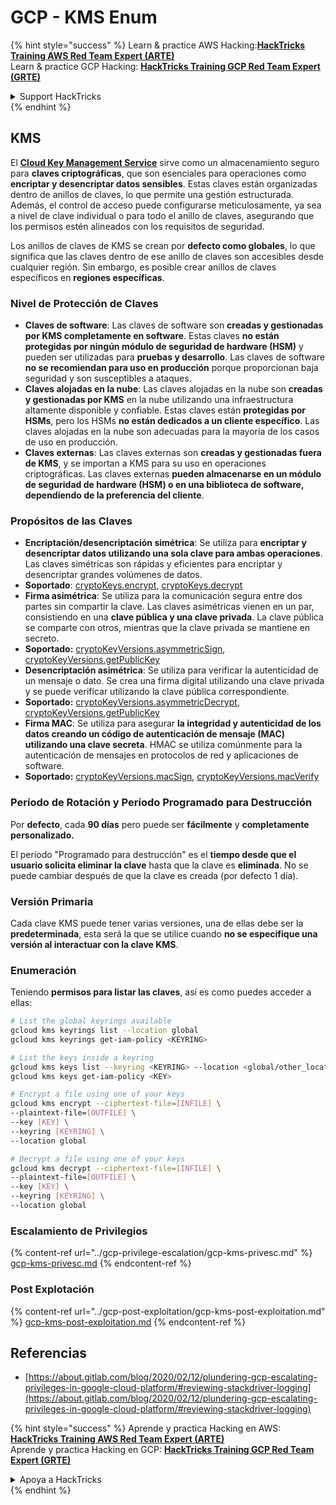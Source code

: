 # GCP - KMS Enum

{% hint style="success" %}
Learn & practice AWS Hacking:<img src="../../../.gitbook/assets/image (1) (1) (1) (1).png" alt="" data-size="line">[**HackTricks Training AWS Red Team Expert (ARTE)**](https://training.hacktricks.xyz/courses/arte)<img src="../../../.gitbook/assets/image (1) (1) (1) (1).png" alt="" data-size="line">\
Learn & practice GCP Hacking: <img src="../../../.gitbook/assets/image (2) (1).png" alt="" data-size="line">[**HackTricks Training GCP Red Team Expert (GRTE)**<img src="../../../.gitbook/assets/image (2) (1).png" alt="" data-size="line">](https://training.hacktricks.xyz/courses/grte)

<details>

<summary>Support HackTricks</summary>

* Check the [**subscription plans**](https://github.com/sponsors/carlospolop)!
* **Join the** 💬 [**Discord group**](https://discord.gg/hRep4RUj7f) or the [**telegram group**](https://t.me/peass) or **follow** us on **Twitter** 🐦 [**@hacktricks\_live**](https://twitter.com/hacktricks_live)**.**
* **Share hacking tricks by submitting PRs to the** [**HackTricks**](https://github.com/carlospolop/hacktricks) and [**HackTricks Cloud**](https://github.com/carlospolop/hacktricks-cloud) github repos.

</details>
{% endhint %}

## KMS

El [**Cloud Key Management Service**](https://cloud.google.com/kms/docs/) sirve como un almacenamiento seguro para **claves criptográficas**, que son esenciales para operaciones como **encriptar y desencriptar datos sensibles**. Estas claves están organizadas dentro de anillos de claves, lo que permite una gestión estructurada. Además, el control de acceso puede configurarse meticulosamente, ya sea a nivel de clave individual o para todo el anillo de claves, asegurando que los permisos estén alineados con los requisitos de seguridad.

Los anillos de claves de KMS se crean por **defecto como globales**, lo que significa que las claves dentro de ese anillo de claves son accesibles desde cualquier región. Sin embargo, es posible crear anillos de claves específicos en **regiones específicas**.

### Nivel de Protección de Claves

* **Claves de software**: Las claves de software son **creadas y gestionadas por KMS completamente en software**. Estas claves **no están protegidas por ningún módulo de seguridad de hardware (HSM)** y pueden ser utilizadas para **pruebas y desarrollo**. Las claves de software **no se recomiendan para uso en producción** porque proporcionan baja seguridad y son susceptibles a ataques.
* **Claves alojadas en la nube**: Las claves alojadas en la nube son **creadas y gestionadas por KMS** en la nube utilizando una infraestructura altamente disponible y confiable. Estas claves están **protegidas por HSMs**, pero los HSMs **no están dedicados a un cliente específico**. Las claves alojadas en la nube son adecuadas para la mayoría de los casos de uso en producción.
* **Claves externas**: Las claves externas son **creadas y gestionadas fuera de KMS**, y se importan a KMS para su uso en operaciones criptográficas. Las claves externas **pueden almacenarse en un módulo de seguridad de hardware (HSM) o en una biblioteca de software, dependiendo de la preferencia del cliente**.

### Propósitos de las Claves

* **Encriptación/desencriptación simétrica**: Se utiliza para **encriptar y desencriptar datos utilizando una sola clave para ambas operaciones**. Las claves simétricas son rápidas y eficientes para encriptar y desencriptar grandes volúmenes de datos.
* **Soportado**: [cryptoKeys.encrypt](https://cloud.google.com/kms/docs/reference/rest/v1/projects.locations.keyRings.cryptoKeys/encrypt), [cryptoKeys.decrypt](https://cloud.google.com/kms/docs/reference/rest/v1/projects.locations.keyRings.cryptoKeys/decrypt)
* **Firma asimétrica**: Se utiliza para la comunicación segura entre dos partes sin compartir la clave. Las claves asimétricas vienen en un par, consistiendo en una **clave pública y una clave privada**. La clave pública se comparte con otros, mientras que la clave privada se mantiene en secreto.
* **Soportado:** [cryptoKeyVersions.asymmetricSign](https://cloud.google.com/kms/docs/reference/rest/v1/projects.locations.keyRings.cryptoKeys.cryptoKeyVersions/asymmetricSign), [cryptoKeyVersions.getPublicKey](https://cloud.google.com/kms/docs/reference/rest/v1/projects.locations.keyRings.cryptoKeys.cryptoKeyVersions/getPublicKey)
* **Desencriptación asimétrica**: Se utiliza para verificar la autenticidad de un mensaje o dato. Se crea una firma digital utilizando una clave privada y se puede verificar utilizando la clave pública correspondiente.
* **Soportado:** [cryptoKeyVersions.asymmetricDecrypt](https://cloud.google.com/kms/docs/reference/rest/v1/projects.locations.keyRings.cryptoKeys.cryptoKeyVersions/asymmetricDecrypt), [cryptoKeyVersions.getPublicKey](https://cloud.google.com/kms/docs/reference/rest/v1/projects.locations.keyRings.cryptoKeys.cryptoKeyVersions/getPublicKey)
* **Firma MAC**: Se utiliza para asegurar **la integridad y autenticidad de los datos creando un código de autenticación de mensaje (MAC) utilizando una clave secreta**. HMAC se utiliza comúnmente para la autenticación de mensajes en protocolos de red y aplicaciones de software.
* **Soportado:** [cryptoKeyVersions.macSign](https://cloud.google.com/kms/docs/reference/rest/v1/projects.locations.keyRings.cryptoKeys.cryptoKeyVersions/macSign), [cryptoKeyVersions.macVerify](https://cloud.google.com/kms/docs/reference/rest/v1/projects.locations.keyRings.cryptoKeys.cryptoKeyVersions/macVerify)

### Período de Rotación y Período Programado para Destrucción

Por **defecto**, cada **90 días** pero puede ser **fácilmente** y **completamente personalizado.**

El período "Programado para destrucción" es el **tiempo desde que el usuario solicita eliminar la clave** hasta que la clave es **eliminada**. No se puede cambiar después de que la clave es creada (por defecto 1 día).

### Versión Primaria

Cada clave KMS puede tener varias versiones, una de ellas debe ser la **predeterminada**, esta será la que se utilice cuando **no se especifique una versión al interactuar con la clave KMS**.

### Enumeración

Teniendo **permisos para listar las claves**, así es como puedes acceder a ellas:
```bash
# List the global keyrings available
gcloud kms keyrings list --location global
gcloud kms keyrings get-iam-policy <KEYRING>

# List the keys inside a keyring
gcloud kms keys list --keyring <KEYRING> --location <global/other_locations>
gcloud kms keys get-iam-policy <KEY>

# Encrypt a file using one of your keys
gcloud kms encrypt --ciphertext-file=[INFILE] \
--plaintext-file=[OUTFILE] \
--key [KEY] \
--keyring [KEYRING] \
--location global

# Decrypt a file using one of your keys
gcloud kms decrypt --ciphertext-file=[INFILE] \
--plaintext-file=[OUTFILE] \
--key [KEY] \
--keyring [KEYRING] \
--location global
```
### Escalamiento de Privilegios

{% content-ref url="../gcp-privilege-escalation/gcp-kms-privesc.md" %}
[gcp-kms-privesc.md](../gcp-privilege-escalation/gcp-kms-privesc.md)
{% endcontent-ref %}

### Post Explotación

{% content-ref url="../gcp-post-exploitation/gcp-kms-post-exploitation.md" %}
[gcp-kms-post-exploitation.md](../gcp-post-exploitation/gcp-kms-post-exploitation.md)
{% endcontent-ref %}

## Referencias

* [https://about.gitlab.com/blog/2020/02/12/plundering-gcp-escalating-privileges-in-google-cloud-platform/#reviewing-stackdriver-logging](https://about.gitlab.com/blog/2020/02/12/plundering-gcp-escalating-privileges-in-google-cloud-platform/#reviewing-stackdriver-logging)

{% hint style="success" %}
Aprende y practica Hacking en AWS:<img src="../../../.gitbook/assets/image (1) (1) (1) (1).png" alt="" data-size="line">[**HackTricks Training AWS Red Team Expert (ARTE)**](https://training.hacktricks.xyz/courses/arte)<img src="../../../.gitbook/assets/image (1) (1) (1) (1).png" alt="" data-size="line">\
Aprende y practica Hacking en GCP: <img src="../../../.gitbook/assets/image (2) (1).png" alt="" data-size="line">[**HackTricks Training GCP Red Team Expert (GRTE)**<img src="../../../.gitbook/assets/image (2) (1).png" alt="" data-size="line">](https://training.hacktricks.xyz/courses/grte)

<details>

<summary>Apoya a HackTricks</summary>

* Revisa los [**planes de suscripción**](https://github.com/sponsors/carlospolop)!
* **Únete al** 💬 [**grupo de Discord**](https://discord.gg/hRep4RUj7f) o al [**grupo de telegram**](https://t.me/peass) o **síguenos** en **Twitter** 🐦 [**@hacktricks\_live**](https://twitter.com/hacktricks_live)**.**
* **Comparte trucos de hacking enviando PRs a los** [**HackTricks**](https://github.com/carlospolop/hacktricks) y [**HackTricks Cloud**](https://github.com/carlospolop/hacktricks-cloud) repositorios de github.

</details>
{% endhint %}

